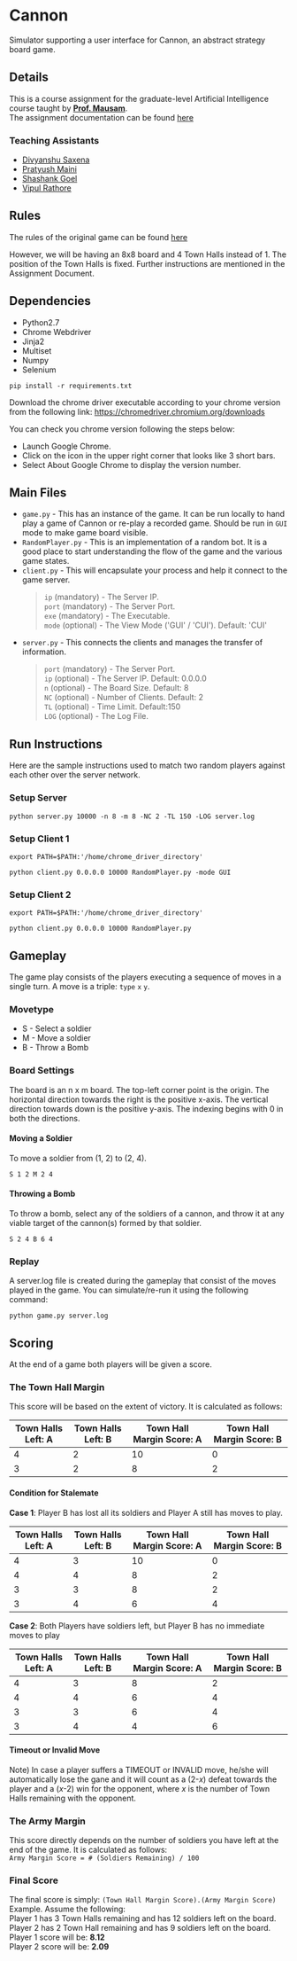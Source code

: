# Cannon
Simulator supporting a user interface for Cannon, an abstract strategy board game.

## Details
This is a course assignment for the graduate-level Artificial Intelligence course taught by [**Prof. Mausam**](http://homes.cs.washington.edu/~mausam).  
The assignment documentation can be found [here](http://www.cse.iitd.ac.in/~mausam/courses/col333/autumn2019/A2/A2.pdf)

### Teaching Assistants
+ [Divyanshu Saxena](https://github.com/DivyanshuSaxena)
+ [Pratyush Maini](https://github.com/pratyush911)
+ [Shashank Goel](https://github.com/goelShashank007)
+ [Vipul Rathore](https://github.com/rathorevipul28)

## Rules
The rules of the original game can be found [here](https://nestorgames.com/rulebooks/CANNON_EN.pdf)

However, we will be having an 8x8 board and 4 Town Halls instead of 1. The position of the Town Halls is fixed. Further instructions are mentioned in the Assignment Document.

## Dependencies
+ Python2.7
+ Chrome Webdriver
+ Jinja2
+ Multiset
+ Numpy
+ Selenium

`pip install -r requirements.txt`

Download the chrome driver executable according to your chrome version from the following link:
https://chromedriver.chromium.org/downloads

You can check you chrome version following the steps below:
- Launch Google Chrome.
- Click on the icon in the upper right corner that looks like 3 short bars.
- Select About Google Chrome to display the version number.

## Main Files
+ `game.py` - This has an instance of the game. It can be run locally to hand play a game of Cannon or re-play a recorded game. Should be run in `GUI` mode to make game board visible.
+ `RandomPlayer.py` - This is an implementation of a random bot. It is a good place to start understanding the flow of the game and the various game states.
+ `client.py` - This will encapsulate your process and help it connect to the game server.
  > `ip` (mandatory) - The Server IP.  
  > `port` (mandatory) - The Server Port.  
  > `exe` (mandatory) - The Executable.  
  > `mode` (optional) - The View Mode ('GUI' / 'CUI'). Default: 'CUI'  
+ `server.py` - This connects the clients and manages the transfer of information.
  > `port` (mandatory) - The Server Port.  
  > `ip` (optional) - The Server IP. Default: 0.0.0.0   
  > `n` (optional) - The Board Size. Default: 8  
  > `NC` (optional) - Number of Clients. Default: 2  
  > `TL` (optional) - Time Limit. Default:150  
  > `LOG` (optional) - The Log File.  

## Run Instructions
Here are the sample instructions used to match two random players against each other over the server network.
### Setup Server
`python server.py 10000 -n 8 -m 8 -NC 2 -TL 150 -LOG server.log`
### Setup Client 1
`export PATH=$PATH:'/home/chrome_driver_directory'`

`python client.py 0.0.0.0 10000 RandomPlayer.py -mode GUI`
### Setup Client 2
`export PATH=$PATH:'/home/chrome_driver_directory'`

`python client.py 0.0.0.0 10000 RandomPlayer.py`

## Gameplay
The game play consists of the players executing a sequence of moves in a single turn.
A move is a triple: `type` `x` `y`.  

### Movetype
+ S - Select a soldier
+ M - Move a soldier
+ B - Throw a Bomb

### Board Settings
The board is an n x m board.
The top-left corner point is the origin.
The horizontal direction towards the right is the positive x-axis.
The vertical direction towards down is the positive y-axis.
The indexing begins with 0 in both the directions.

#### Moving a Soldier
To move a soldier from (1, 2) to (2, 4).

`S 1 2 M 2 4`

#### Throwing a Bomb
To throw a bomb, select any of the soldiers of a cannon, and throw it at any viable target of the cannon(s) formed by that soldier.

`S 2 4 B 6 4`

### Replay
A server.log file is created during the gameplay that consist of the moves played in the game. You can simulate/re-run it using the following command:

`python game.py server.log`

## Scoring
At the end of a game both players will be given a score.

### The Town Hall Margin
This score will be based on the extent of victory. It is calculated as follows:  

|Town Halls Left: A	|Town Halls Left: B	|Town Hall Margin Score: A	|Town Hall Margin Score: B|
| ------------- | ------------- | ------------- | ------------- | 
| 4 | 2 | 10 | 0 |
| 3 | 2 | 8 | 2 |


#### Condition for Stalemate

**Case 1**: Player B has lost all its soldiers and Player A still has moves to play.

|Town Halls Left: A	|Town Halls Left: B	|Town Hall Margin Score: A	|Town Hall Margin Score: B|
| ------------- | ------------- | ------------- | ------------- | 
| 4 |	3 |	10 |	0 |
| 4 |	4 |	8 |	2 |
| 3 |	3 |	8 |	2 |
| 3 |	4 |	6 |	4 |

**Case 2**: Both Players have soldiers left, but Player B has no immediate moves to play

|Town Halls Left: A	|Town Halls Left: B	|Town Hall Margin Score: A	|Town Hall Margin Score: B|
| ------------- | ------------- | ------------- | ------------- | 
| 4 |	3 |	8 |	2 |
| 4 |	4 |	6 |	4 |
| 3 |	3 |	6 |	4 |
| 3 |	4 |	4 |	6 |

#### Timeout or Invalid Move

Note) In case a player suffers a TIMEOUT or INVALID move, he/she will automatically lose the gane and it will count as a (2-*x*) defeat towards the player and a (*x*-2) win for the opponent, where *x* is the number of Town Halls remaining with the opponent.

### The Army Margin
This score directly depends on the number of soldiers you have left at the end of the game. It is calculated as follows:  
`Army Margin Score = # (Soldiers Remaining) / 100`

### Final Score
The final score is simply: `(Town Hall Margin Score).(Army Margin Score)`
Example. Assume the following:  
Player 1 has 3 Town Halls remaining and has 12 soldiers left on the board.  
Player 2 has 2 Town Hall remaining and has 9 soldiers left on the board.  
Player 1 score will be: **8.12**  
Player 2 score will be: **2.09**  


